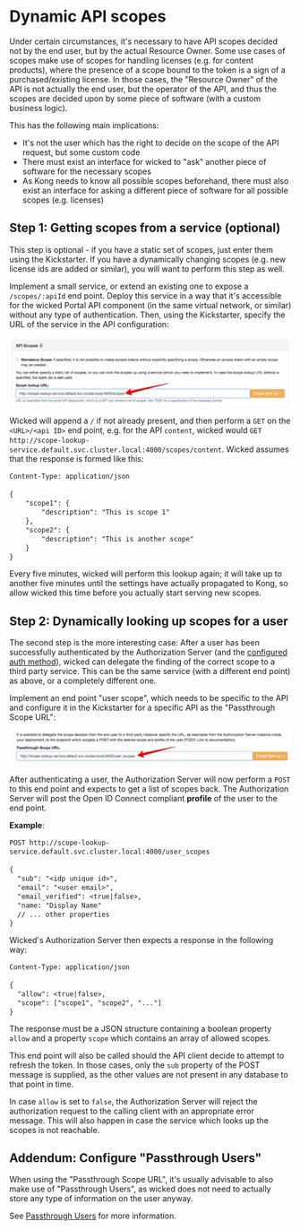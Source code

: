 # Dynamic API scopes

Under certain circumstances, it's necessary to have API scopes decided not by the end user, but by the actual Resource Owner. Some use cases of scopes make use of scopes for handling licenses (e.g. for content products), where the presence of a scope bound to the token is a sign of a purchased/existing license. In those cases, the "Resource Owner" of the API is not actually the end user, but the operator of the API, and thus the scopes are decided upon by some piece of software (with a custom business logic).

This has the following main implications:

* It's not the user which has the right to decide on the scope of the API request, but some custom code
* There must exist an interface for wicked to "ask" another piece of software for the necessary scopes
* As Kong needs to know all possible scopes beforehand, there must also exist an interface for asking a different piece of software for all possible scopes (e.g. licenses)

## Step 1: Getting scopes from a service (optional)

This step is optional - if you have a static set of scopes, just enter them using the Kickstarter. If you have a dynamically changing scopes (e.g. new license ids are added or similar), you will want to perform this step as well.

Implement a small service, or extend an existing one to expose a `/scopes/:apiId` end point. Deploy this service in a way that it's accessible for the wicked Portal API component (in the same virtual network, or similar) without any type of authentication. Then, using the Kickstarter, specify the URL of the service in the API configuration:

![Scope Lookup](images/scope-lookup-setting.png)

Wicked will append a `/` if not already present, and then perform a `GET` on the `<URL>/<api ID>` end point, e.g. for the API `content`, wicked would `GET http://scope-lookup-service.default.svc.cluster.local:4000/scopes/content`. Wicked assumes that the response is formed like this:

```
Content-Type: application/json

{
    "scope1": { 
        "description": "This is scope 1"
    },
    "scope2": {
        "description": "This is another scope"
    }
}
```

Every five minutes, wicked will perform this lookup again; it will take up to another five minutes until the settings have actually propagated to Kong, so allow wicked this time before you actually start serving new scopes.

## Step 2: Dynamically looking up scopes for a user

The second step is the more interesting case: After a user has been successfully authenticated by the Authorization Server (and the [configured auth method](auth-methods.md)), wicked can delegate the finding of the correct scope to a third party service. This can be the same service (with a different end point) as above, or a completely different one.

Implement an end point "user scope", which needs to be specific to the API and configure it in the Kickstarter for a specific API as the "Passthrough Scope URL":

![Passthrough Scope URL](images/scope-lookup-user.png)

After authenticating a user, the Authorization Server will now perform a `POST` to this end point and expects to get a list of scopes back. The Authorization Server will post the Open ID Connect compliant **profile** of the user to the end point.

**Example**:

```
POST http://scope-lookup-service.default.svc.cluster.local:4000/user_scopes

{
  "sub": "<idp unique id>",
  "email": "<user email>",
  "email_verified": <true|false>,
  "name: "Display Name"
  // ... other properties
}
```

Wicked's Authorization Server then expects a response in the following way:

```
Content-Type: application/json

{
  "allow": <true|false>,
  "scope": ["scope1", "scope2", "..."]
}
```

The response must be a JSON structure containing a boolean property `allow` and a property `scope` which contains an array of allowed scopes.

This end point will also be called should the API client decide to attempt to refresh the token. In those cases, only the `sub` property of the POST message is supplied, as the other values are not present in any database to that point in time.

In case `allow` is set to `false`, the Authorization Server will reject the authorization request to the calling client with an appropriate error message. This will also happen in case the service which looks up the scopes is not reachable.

## Addendum: Configure "Passthrough Users"

When using the "Passthrough Scope URL", it's usually advisable to also make use of "Passthrough Users", as wicked does not need to actually store any type of information on the user anyway.

See [Passthrough Users](passthrough-users.md) for more information.
